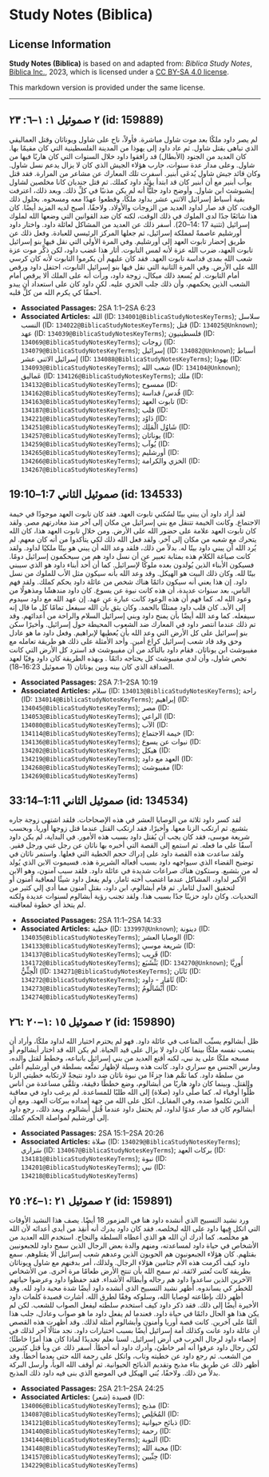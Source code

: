 # Study Notes (Biblica)

## License Information

**Study Notes (Biblica)** is based on and adapted from: _Biblica Study Notes_, [Biblica Inc.](https://www.biblica.com/), 2023, which is licensed under a [CC BY-SA 4.0 license](https://creativecommons.org/licenses/by-sa/4.0/legalcode.en).

This markdown version is provided under the same license.



--------------------------------

## ٢ صموئيل ١: ١–٦: ٢٣ (id: 159889)

لم يصر داود ملكًا بعد موت شاول مباشرة. فأولاً، ناح على شاول ويوناثان وقتل العماليقي الذي تباهى بقتل شاول. ثم عاد داود إلى يهوذا من المدينة الفلسطينية التي كان مقيمًا بها. كان العديد من الجنود (الأبطال) قد رافقوا داود خلال السنوات التي كان هاربًا فيها من شاول. وعلى مدار عدة سنوات، حارب هؤلاء الجيش الذي كان لا يزال يدعم نسل شاول. وكان قائد جيش شاول يُدعَى أبنير. أسفرت تلك المعارك عن مشاعر من المرارة. فقد قتل يوآب أبنير مع أن أبنير كان قد ابتدأ يؤيِّد داود كملك. ثم قتل جنديان كانا مخلصين لشاول إيشبوشث ابن شاول. وأوضح داود جليًّا أنه لم يكن مذنبًا في كلِّ ذلك. وبعد ذلك، اعترفت بقية أسباط إسرائيل الاثني عشر بداود ملكًا، وقطعوا عهدًا معه ومسحوه. بحلول ذلك الوقت، كان قد صار لداود العديد من الزوجات والأولاد. ولاحقًا، أصبح لديه المزيد أيضًا. كان هذا شائعًا جدًا لدى الملوك في ذلك الوقت، لكنه كان ضد القوانين التي وضعها الله لملوك إسرائيل (تثنية 17 :14–20\). أسفر ذلك عن العديد من المشاكل لعائلة داود. واختار داود أورشليم عاصمةً لمملكة إسرائيل، ثم جعلها المركز الرئيسي للعبادة. وفعل ذلك عن طريق إحضار تابوت العهد إلى أورشليم. وفي المرة الأولى التي نقل فيها بنو إسرائيل تابوت العهد، ضرب الله عزة لأنه لمس التابوت. أثار هذا غضب داود، لكن ذكَّر موت عزة شعب الله بمدى قداسة تابوت العهد. فقد كان عليهم أن يكرموا التابوت لأنه كان كرسي الله على الأرض. وفي المرة الثانية التي نقل فيها بنو إسرائيل التابوت، احتفل داود ورقص أمام التابوت. لم يُسعد ذلك ميكال، زوجة داود، ورأت أنه على الملك ألا يرقص أمام الشعب الذين يحكمهم، وأن ذلك جلب الخزي عليه. لكن داود كان على استعداد أن يبدو أحمقًا كي يكرم الله من كلِّ قلبه.

* **Associated Passages:** 2SA 1:1–2SA 6:23
* **Associated Articles:** الله (ID: `134001@BiblicaStudyNotesKeyTerms`); سلاسل النسب (ID: `134022@BiblicaStudyNotesKeyTerms`); قتل (ID: `134025@Unknown`); عهد (ID: `134039@BiblicaStudyNotesKeyTerms`); فلسطينيون (ID: `134069@BiblicaStudyNotesKeyTerms`); زوجات (ID: `134079@BiblicaStudyNotesKeyTerms`); إسرائيل (ID: `134082@Unknown`); أسباط إسرائيل الاثنى عشر (ID: `134088@BiblicaStudyNotesKeyTerms`); يهوذا (ID: `134093@BiblicaStudyNotesKeyTerms`); شعب الله (ID: `134104@Unknown`); عَماليق (ID: `134126@BiblicaStudyNotesKeyTerms`); ملك (ID: `134132@BiblicaStudyNotesKeyTerms`); ممسوح (ID: `134162@BiblicaStudyNotesKeyTerms`); قُدس/ قداسة (ID: `134163@BiblicaStudyNotesKeyTerms`); تابوت العهد (ID: `134187@BiblicaStudyNotesKeyTerms`); قلب (ID: `134221@BiblicaStudyNotesKeyTerms`); دَاوُد (ID: `134251@BiblicaStudyNotesKeyTerms`); شَاوُل الْمَلِك (ID: `134257@BiblicaStudyNotesKeyTerms`); يوناثان (ID: `134259@BiblicaStudyNotesKeyTerms`); يُوآب (ID: `134265@BiblicaStudyNotesKeyTerms`); أورشليم (ID: `134266@BiblicaStudyNotesKeyTerms`); الخزي والكرامة (ID: `134267@BiblicaStudyNotesKeyTerms`)

## صموئيل الثاني 1:7–19:10 (id: 134533)

لقد أراد داود أن يبني بيتًا لسُكني تابوت العهد. فقد كان تابوت العهد موجودًا في خيمة الاجتماع. وكانت الخيمة تتنقل مع بني إسرائيل من مكان إلى آخر منذ مغادرتهم مصر. ولقد كان تابوت العهد علامة على حضور الله على الأرض. ومن خلال تابوت العهد هذا، كان الله يتحرك مع شعبه من مكان إلى آخر. ولقد فعل الله ذلك لكي يتأكدوا من أنه كان معهم. لم يُرد الله أن يبني داود بيتًا له. بدلاً من ذلك، فلقد وعد الله أن يبني هو بيتًا ملكيًا لداود. ولقد كانت صياغة الكلام هذه بمثابة تعبير عن أن نسل داود هم من سيحكمون إسرائيل دومًا. فسيكون الأبناء الذين يُولدون بعده ملوكًا لإسرائيل. كما أن أحد أبناء داود هو الذي سيبني بيتًا لله. وكان ذلك البيت هو الهيكل. وقد وعد الله بأنه سيكون مثل الأب للملوك من نسل داود. إن هذا يعني أنه سيكون دائمًا هناك شخص من عائلة داود يحكم كملك. ولقد فهم الناس، بعد سنوات عديدة، أن هذه كانت نبوة عن يسوع. كان داود مندهشًا ومذهولًا من وعود الله له. كما فهم أن هذه الوعود كانت عبارة عن عهد. إن عهد الله مع داود سيدوم إلى الأبد. كان قلب داود ممتلئًا بالحمد. وكان يثق بأن الله سيفعل تمامًا كل ما قال إنه سيفعله. كما وعد الله أيضًا بأن يمنح داود وبني إسرائيل السلام والراحة من أعدائهم. وقد تم ذلك عندما انتصر داود في المعارك ضد الشعوب المحيطة حول إسرائيل. وأخيرًا سكن بنو إسرائيل على كل الأرض التي وعد الله بأن يُعطيها لإبراهيم. وفعل داود ما هو عادل وحق وقد قاد شعب إسرائيل كراع أمين. وأحد الأمثلة على ذلك هو طريقة تعامله مع مفيبوشث ابن يوناثان. فقام داود بالتأكد من أن مفيبوشث قد استرد كل الأرض التي كانت تخص شاول، وأن لدي مفيبوشث كل يحتاجه دائمًا . وبهذه الطريقة كان داود وفيًا لعهد الصداقة الذي كان بينه وبين يوناثان (1 صموئيل 16:23–18\).

* **Associated Passages:** 2SA 7:1–2SA 10:19
* **Associated Articles:** سلام (ID: `134013@BiblicaStudyNotesKeyTerms`); راحة (ID: `134014@BiblicaStudyNotesKeyTerms`); إبراهيم (ID: `134045@BiblicaStudyNotesKeyTerms`); مصر (ID: `134053@BiblicaStudyNotesKeyTerms`); الراعي (ID: `134080@BiblicaStudyNotesKeyTerms`); الآب (ID: `134114@BiblicaStudyNotesKeyTerms`); خيمة الاجتماع (ID: `134136@BiblicaStudyNotesKeyTerms`); نبوات عن يسوع (ID: `134202@BiblicaStudyNotesKeyTerms`); هيكل (ID: `134219@BiblicaStudyNotesKeyTerms`); العهد مع داود (ID: `134268@BiblicaStudyNotesKeyTerms`); مفيبوشث (ID: `134269@BiblicaStudyNotesKeyTerms`)

## صموئيل الثاني 1:11–33:14 (id: 134534)

لقد كسر داود ثلاثة من الوصايا العشر في هذه الإصحاحات. فلقد اشتهى زوجة جاره بثشبع. ثم ارتكب الزنا معها. وأخيرًا، فقد ارتكب القتل عندما قتل زوجها أوريا. وبحسب شريعة موسى، فقد كان يجب أن يُقتل داود بسبب هذه الأمور. في البداية، لم يكن داود آسفًا على ما فعله. ثم استمع إلى القصة التي أخبره بها ناثان عن رجل غني ورجل فقير. ولقد ساعدت هذه القصة داود على إدراك حجم الخطية التي فعلها. واستمر ناثان في توضيح القضاء الذي سيواجهه داود بسبب أفعاله الشريرة هذه. فسيموت الابن الذي يُولد له من بثشبع. وستكون هناك صراعات شديدة في عائلة داود. فلقد سبب آمنون، وهو الابن الأكبر لداود، المشاكل عندما اغتصب أخته ثامار. ولم يفعل داود شيئًا لمعاقبة آمنون أو لتحقيق العدل لثامار. ثم قام أبشالوم، ابن داود، بقتل آمنون مما أدي إلي كثير من التحديات. وكان داود حزينًا جدًا بسبب هذا. ولقد تجنب رؤية أبشالوم لسنوات عديدة ولكنه لم يتخذ أي خطوة لمعاقبته.

* **Associated Passages:** 2SA 11:1–2SA 14:33
* **Associated Articles:** خطية (ID: `133997@Unknown`); دينونة (ID: `134035@BiblicaStudyNotesKeyTerms`); الوصايا العشر (ID: `134133@BiblicaStudyNotesKeyTerms`); شريعة موسي (ID: `134137@BiblicaStudyNotesKeyTerms`); قَرِيب (ID: `134172@BiblicaStudyNotesKeyTerms`); بَثْشَبَع (ID: `134270@Unknown`); أُورِيَّا الْحِثِّيُّ (ID: `134271@BiblicaStudyNotesKeyTerms`); نَاثَان (ID: `134272@BiblicaStudyNotesKeyTerms`); ثَامَار - داود (ID: `134273@BiblicaStudyNotesKeyTerms`); أَبْشَالُومُ (ID: `134274@BiblicaStudyNotesKeyTerms`)

## ٢ صموئيل ١٥ :١–٢٠ :٢٦ (id: 159890)

ظل أبشالوم يسبِّب المتاعب في عائلة داود. فهو لم يحترم اختيار الله لداود ملكًا، وأراد أن ينصب نفسه ملكًا بينما كان داود لا يزال على قيد الحياة. لم يكن الله قد اختار أبشالوم أو مسحه ملكًا على يد نبي، لكنه أقنع العديد من بني إسرائيل باتباعه، وخطط لقتل والده، ومارس الجنس مع سراري داود. كانت هذه وسيلة لإظهار تمتُّعه بسلطة في أورشليم أعلى من سلطة داود. كما تمَّم هذا جزءًا من نبوة ناثان ضد داود نتيجةً لارتكابه خطيتي الزنا والقتل. وبينما كان داود هاربًا من أبشالوم، وضع خططًا دقيقة، وتلقَّى مساعدة من أناس ظلُّوا أوفياء له. كما صلَّى داود (صلاة) إلى الله طلبًا للمساعدة. لم يرغب داود في معاقبة الذين تكلموا ضده، وفي المقابل، اتكل على الله من جهة إمداده ببركات العهد. ومع أن أبشالوم كان قد صار عدوًا لداود، لم يحتفل داود عندما قُتل أبشالوم. وبعد ذلك، رجع داود إلى أورشليم لمواصلة الحكم كملك.

* **Associated Passages:** 2SA 15:1–2SA 20:26
* **Associated Articles:** صلاة (ID: `134029@BiblicaStudyNotesKeyTerms`); سَراري (ID: `134067@BiblicaStudyNotesKeyTerms`); بركات العهد (ID: `134181@BiblicaStudyNotesKeyTerms`); نبوة (ID: `134201@BiblicaStudyNotesKeyTerms`); نبي (ID: `134218@BiblicaStudyNotesKeyTerms`)

## ٢ صموئيل ٢١ :١–٢٤: ٢٥ (id: 159891)

ورد نشيد التسبيح الذي أنشده داود هنا في المزمور 18 أيضًا. يصف هذا النشيد الأوقات التي اتكل فيها داود على الله ليخلصه. فقد كان داود يدرك أنه أُنقِذ من أيدي أعدائه لأن الله هو مخلِّصه. كما أدرك أن الله هو الذي أعطاه السلطة والنجاح. استخدم الله العديد من الأشخاص في حياة داود لمساعدته، ومنهم والدة بعض الرجال الذين سمح داود للجبعونيين بقتلهم. كان هؤلاء الجبعونيون هم الحويون الذين وعدهم شعب إسرائيل ألا يقتلوهم. سمع داود كيف أكرمت هذه الأم جثامين هؤلاء الرجال. ولذلك، أمر بدفنهم مع شاول ويوناثان بطريقة كانت تُعتبر لائقة. ثم سمح الله بأن تنتج الأرض طعامًا مرة أخرى. من الأشخاص الآخرين الذين ساعدوا داود هم رجاله وأبطاله الأشداء. فقد حفظوا داود وعرضوا حياتهم للخطر كي يساندوه. أظهر نشيد التسبيح الذي أنشده داود أيضًا شدة محبة داود لله. وقد أظهر ذلك بإطاعته لوصايا الله، وسلوكه وفقًا لطرق الله. أشارت قصيدة كلمات داود الأخيرة أيضًا إلى ذلك. فقد ذكر داود كيف استخدم سلطته ليفعل الصواب للشعب. لكن لم يكن هذا هو الحال دائمًا في حياة داود. فعندما لم يفعل داود ما هو صواب وعادل، جلب هذا ألمًا على آخرين. كانت قصة أوريا وأمنون وأبشالوم أمثلة لذلك. وقد أظهرت هذه القصص أن عائلة داود عانت وكذلك أمة إسرائيل أيضًا بسبب اختيارات داود. نجد مثالًا آخر لذلك في إحصاء داود لرجال الحرب في أرض إسرائيل. لسنا نعلم تحديدًا لماذا كان هذا أمرًا خاطئًا؛ لكن رجال داود عرفوا أنه أمر خاطئ، وأدرك داود أنه أخطأ. أسفر ذلك عن وبأ قتل كثيرين من الشعب. ثم رجع داود عن خطيته وتاب، واتكل على رحمة الله حتى بعدما أخطأ. وقد أظهر ذلك عن طريق بناء مذبح وتقديم الذبائح الحيوانية. ثم أوقف الله الوبأ، وأرسل البركة بدلاً من ذلك. ولاحقًا، بُني الهيكل في الموضع الذي بنى فيه داود ذلك المذبح.

* **Associated Passages:** 2SA 21:1–2SA 24:25
* **Associated Articles:** قصيدة (شعر) (ID: `134006@BiblicaStudyNotesKeyTerms`); مذبح (ID: `134087@BiblicaStudyNotesKeyTerms`); المُخَلِص (ID: `134121@BiblicaStudyNotesKeyTerms`); ذبائح حيوانية (ID: `134140@BiblicaStudyNotesKeyTerms`); رحمة (ID: `134144@BiblicaStudyNotesKeyTerms`); التوبة (ID: `134148@BiblicaStudyNotesKeyTerms`); محبة الله (ID: `134157@BiblicaStudyNotesKeyTerms`); حِثّيين (ID: `134229@BiblicaStudyNotesKeyTerms`)

